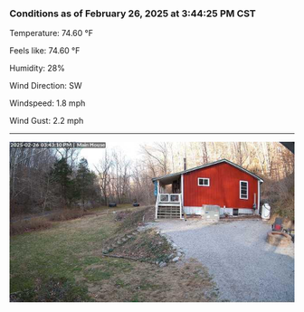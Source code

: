 ### Conditions as of February 26, 2025 at 3:44:25 PM CST 

Temperature: 74.60 &deg;F

Feels like: 74.60 &deg;F

Humidity: 28%

Wind Direction: SW

Windspeed: 1.8 mph

Wind Gust: 2.2 mph

---

<img src="./images/latest.jpeg"/>

